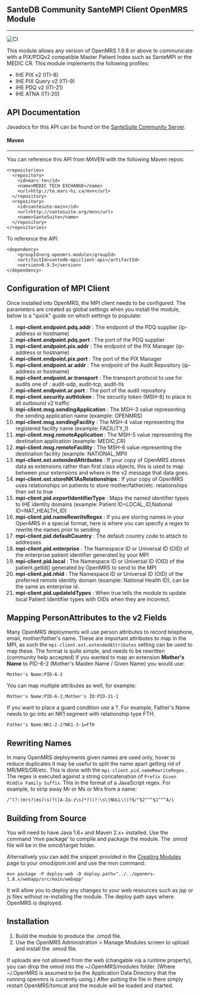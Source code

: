 ## SanteDB Community SanteMPI Client OpenMRS Module
----------------------------------------------------------
![CI](https://github.com/IsantePlus/openmrs-module-mpi-client/workflows/CI/badge.svg)

This module allows any version of OpenMRS 1.9.8 or above to communicate with a PIX/PDQv2 compatible Master Patient Index such as SanteMPI or the MEDIC CR. This module implements the following profiles:

* IHE PIX v2 (ITI-8)
* IHE PIX Query v2 (ITI-9)
* IHE PDQ v2 (ITI-21)
* IHE ATNA (ITI-20)

API Documentation
-----------------

Javadocs for this API can be found on the [SanteSuite Community Server](http://santesuite.org/assets/doc/java/openmrs-mpi-client/).

#### Maven
----------

You can reference this API from MAVEN with the following Maven repos:

```
<repositories>
  <repository>
    <id>marc-te</id>
    <name>MEDIC TECH EXCHANGE</name>
    <url>http://te.marc-hi.ca/mvn</url>
  </repository>
  <repository>
    <id>santesute-main</id>
    <url>http://santesuite.org/mvn</url>
    <name>SanteSuite</name>
  </repository>
</repositories>
```

To reference the API:

```
<dependency>
	<groupId>org.openmrs.module</groupId>
	<artifactId>santedb-mpiclient-api</artifactId>
	<version>0.9.5</version>
</dependency>
```

Configuration of MPI Client
---------------------------

Once installed into OpenMRS, the MPI client needs to be configured. The parameters are created as global settings when you install the module, below is a "quick" guide on which settings to populate:

1. **mpi-client.endpoint.pdq.addr** : The endpoint of the PDQ supplier (ip-address or hostname)
1. **mpi-client.endpoint.pdq.port** : The port of the PDQ supplier
1. **mpi-client.endpoint.pix.addr** : The endpoint of the PIX Manager (ip-address or hostname)
1. **mpi-client.endpoint.pix.port** : The port of the PIX Manager
1. **mpi-client.endpoint.ar.addr** : The endpoint of the Audit Repository (ip-address or hostname)
1. **mpi-client.endpoint.ar.transport** : The transport protocol to use for audits one of : audit-udp, audit-tcp, audit-tls
1. **mpi-client.endpoint.ar.port** : The port of the audit repository
1. **mpi-client.security.authtoken** : The security token (MSH-8) to place in all outbound v2 traffic
1. **mpi-client.msg.sendingApplication** : The MSH-3 value representing the sending application name (example: OPENMRS)
1. **mpi-client.msg.sendingFacility** : The MSH-4 value representing the registered facility name (example: FACILITY_1) 
1. **mpi-client.msg.remoteApplication** : The MSH-5 value representing the destination application (example: MEDIC_CR)
1. **mpi-client.msg.remoteFacility** : The MSH-6 value representing the destination facility (example: NATIONAL_MPI)
1. **mpi-client.ext.extendedAttributes** : If your copy of OpenMRS stores data as extensions rather than first class objects, this is used to map between your extensions and where in the v2 message that data goes.
1. **mpi-client.ext.storeNK1AsRelationships** : If your copy of OpenMRS uses relationships on patients to store mother/father/etc. relationships then set to true
1. **mpi-client.pid.exportIdentifierType** : Maps the named identifier types to IHE identity domains (example: Patient ID=LOCAL_ID,National ID=NAT_HEALTH_ID)
1. **mpi-client.pid.nameRewriteRegex** : If you are storing names in your OpenMRS in a special format, here is where you can specify a regex to rewrite the names prior to sending
1. **mpi-client.pid.defaultCountry** : The default country code to attach to addresses 
1. **mpi-client.pid.enterprise** : The Namespace ID or Universal ID (OID) of the enterprise patient identifier generated by your MPI
1. **mpi-client.pid.local** : The Namespace ID or Universal ID (OID) of the patient.getId() generated by OpenMRS to send to the MPI
1. **mpi-client.pid.nhid** : The Namespace ID or Universal ID (OID) of the preferred remote identity domain (example: National Health ID), can be the same as enterprise id.
1. **mpi-client.pid.updateIdTypes** : When true tells the module to update local Patient Identifier types with OIDs when they are incorrect.

Mapping PersonAttributes to the v2 Fields
------------------------------------------

Many OpenMRS deployments will use person attributes to record telephone, email, mother/father's name. These are important attributes to map in the MPI, as such the ```mpi-client.ext.extendedAttributes``` setting can be used to map these. The format is quite simple, and needs to be rewritten (community help accepted) if you wanted to map an extension **Mother's Name** to PID-6-2 (Mother's Maiden Name / Given Name) you would use:

```
Mother's Name:PID-6-2
```

You can map multiple attributes as well, for example:

```
Mother's Name:PID-6-2,Mother's ID:PID-21-1
```

If you want to place a guard condition use a ?. For example, Father's Name needs to go into an NK1 segment with relationship type FTH.

```
Father's Name:NK1-2-2?NK1-3-1=FTH
```

Rewriting Names
---------------

In many OpenMRS deployments given names are used only, hover to reduce duplicates it may be useful to split the name apart getting rid of MR/MRS/DR/etc. This is done with the ```mpi-client.pid.nameRewriteRegex``` 
. The regex is executed against a string concatenation of ```Prefix Given Middle Family Suffix```. This in the format of a JavaScript regex. For example, to strip away Mr or Ms or Mrs from a name:

```
/^(?:(mrs?|ms)\s)?([A-Za-z\s]*?)(?:\s\(NULL\))?$/^$2^^^$1^^^A/i
```


Building from Source
--------------------
You will need to have Java 1.6+ and Maven 2.x+ installed.  Use the command 'mvn package' to 
compile and package the module.  The .omod file will be in the omod/target folder.

Alternatively you can add the snippet provided in the [Creating Modules](https://wiki.openmrs.org/x/cAEr) page to your 
omod/pom.xml and use the mvn command:

    mvn package -P deploy-web -D deploy.path="../../openmrs-1.8.x/webapp/src/main/webapp"

It will allow you to deploy any changes to your web 
resources such as jsp or js files without re-installing the module. The deploy path says 
where OpenMRS is deployed.

Installation
------------
1. Build the module to produce the .omod file.
2. Use the OpenMRS Administration > Manage Modules screen to upload and install the .omod file.

If uploads are not allowed from the web (changable via a runtime property), you can drop the omod
into the ~/.OpenMRS/modules folder.  (Where ~/.OpenMRS is assumed to be the Application 
Data Directory that the running openmrs is currently using.)  After putting the file in there 
simply restart OpenMRS/tomcat and the module will be loaded and started.
